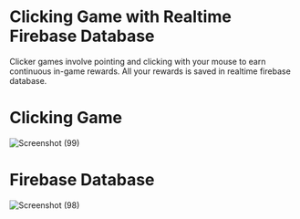 # Clicking Game with Realtime Firebase Database 

Clicker games involve pointing and clicking with your mouse to earn continuous in-game rewards.
All your rewards is saved in realtime firebase database.

# Clicking Game<br/>
![Screenshot (99)](https://user-images.githubusercontent.com/74622784/133000399-bacf2394-6ba6-4fd5-8330-cc9a40cffa28.png)

# Firebase Database<br/>
![Screenshot (98)](https://user-images.githubusercontent.com/74622784/133000426-2f0bff3a-1cfa-4ce6-a1a5-5542ba7ba74b.png)



